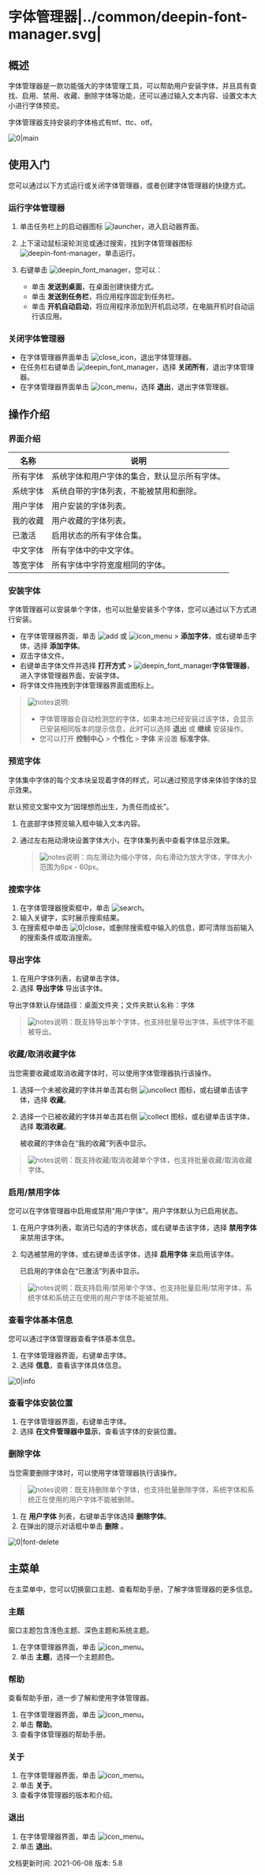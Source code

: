 # 字体管理器|../common/deepin-font-manager.svg|

## 概述

字体管理器是一款功能强大的字体管理工具，可以帮助用户安装字体，并且具有查找、启用、禁用、收藏、删除字体等功能，还可以通过输入文本内容、设置文本大小进行字体预览。

字体管理器支持安装的字体格式有ttf、ttc、otf。

![0|main](jpg/main.png)

## 使用入门

您可以通过以下方式运行或关闭字体管理器，或者创建字体管理器的快捷方式。

### 运行字体管理器

1. 单击任务栏上的启动器图标 ![launcher](icon/deepin-launcher.svg)，进入启动器界面。
2. 上下滚动鼠标滚轮浏览或通过搜索，找到字体管理器图标 ![deepin-font-manager](icon/deepin_font_manager.svg)，单击运行。
3. 右键单击 ![deepin_font_manager](icon/deepin_font_manager.svg)，您可以：

   - 单击 **发送到桌面**，在桌面创建快捷方式。
   - 单击 **发送到任务栏**，将应用程序固定到任务栏。
   - 单击 **开机自动启动**，将应用程序添加到开机启动项，在电脑开机时自动运行该应用。


### 关闭字体管理器

- 在字体管理器界面单击 ![close_icon](icon/close_icon.svg)，退出字体管理器。
- 在任务栏右键单击 ![deepin_font_manager](icon/deepin_font_manager.svg)，选择 **关闭所有**，退出字体管理器。
- 在字体管理器界面单击 ![icon_menu](icon/icon_menu.svg)，选择 **退出**，退出字体管理器。

## 操作介绍

### 界面介绍

| 名称     | 说明                                                       |
| -------- | ---------------------------------------------------------- |
| 所有字体 | 系统字体和用户字体的集合，默认显示所有字体。               |
| 系统字体 | 系统自带的字体列表，不能被禁用和删除。     |
| 用户字体 | 用户安装的字体列表。                                         |
| 我的收藏 | 用户收藏的字体列表。 |
| 已激活   | 启用状态的所有字体合集。                                   |
| 中文字体 | 所有字体中的中文字体。                     |
| 等宽字体 | 所有字体中字符宽度相同的字体。                             |

### 安装字体

字体管理器可以安装单个字体，也可以批量安装多个字体，您可以通过以下方式进行安装。

- 在字体管理器界面，单击 ![add](icon/icon_plus.svg) 或 ![icon_menu](icon/icon_menu.svg) > **添加字体**，或右键单击字体，选择 **添加字体**。
- 双击字体文件。
- 右键单击字体文件并选择 **打开方式** > ![deepin_font_manager](icon/deepin_font_manager.svg)**字体管理器**，进入字体管理器界面，安装字体。
- 将字体文件拖拽到字体管理器界面或图标上。


> ![notes](icon/notes.svg)说明: 
> - 字体管理器会自动检测您的字体，如果本地已经安装过该字体，会显示已安装相同版本的提示信息，此时可以选择  **退出**  或 **继续** 安装操作。
> - 您可以打开 **控制中心** > **个性化** > **字体** 来设置 **标准字体**。

### 预览字体

字体集中字体的每个文本块呈现着字体的样式，可以通过预览字体来体验字体的显示效果。

默认预览文案中文为“因理想而出生，为责任而成长”。

1. 在底部字体预览输入框中输入文本内容。
2. 通过左右拖动滑块设置字体大小，在字体集列表中查看字体显示效果。

   > ![notes](icon/notes.svg)说明：向左滑动为缩小字体，向右滑动为放大字体，字体大小范围为6px - 60px。

### 搜索字体

1. 在字体管理器搜索框中，单击 ![search](icon/search.svg)。
2. 输入关键字，实时展示搜索结果。
3. 在搜索框中单击 ![0|close](icon/close.svg)，或删除搜索框中输入的信息，即可清除当前输入的搜索条件或取消搜索。

### 导出字体

1. 在用户字体列表，右键单击字体。
2. 选择 **导出字体** 导出该字体。

导出字体默认存储路径：桌面文件夹；文件夹默认名称：字体

> ![notes](icon/notes.svg)说明：既支持导出单个字体，也支持批量导出字体，系统字体不能被导出。


### 收藏/取消收藏字体

当您需要收藏或取消收藏字体时，可以使用字体管理器执行该操作。
1. 选择一个未被收藏的字体并单击其右侧 ![uncollect](icon/uncollection_normal.svg) 图标，或右键单击该字体，选择 **收藏**。
2. 选择一个已被收藏的字体并单击其右侧 ![collect](icon/collection_normal.svg) 图标，或右键单击该字体，选择 **取消收藏**。

   被收藏的字体会在“我的收藏”列表中显示。

> ![notes](icon/notes.svg)说明：既支持收藏/取消收藏单个字体，也支持批量收藏/取消收藏字体。


### 启用/禁用字体 

您可以在字体管理器中启用或禁用“用户字体”。用户字体默认为已启用状态。

1. 在用户字体列表，取消已勾选的字体状态，或右键单击该字体，选择 **禁用字体** 来禁用该字体。
2. 勾选被禁用的字体，或右键单击该字体，选择 **启用字体** 来启用该字体。

   已启用的字体会在“已激活”列表中显示。

> ![notes](icon/notes.svg)说明：既支持启用/禁用单个字体，也支持批量启用/禁用字体，系统字体和系统正在使用的用户字体不能被禁用。

### 查看字体基本信息

您可以通过字体管理器查看字体基本信息。

1. 在字体管理器界面，右键单击字体。
2. 选择 **信息**，查看该字体具体信息。

![0|info](jpg/info.png)

### 查看字体安装位置

1. 在字体管理器界面，右键单击字体。
2. 选择 **在文件管理器中显示**，查看该字体的安装位置。



### 删除字体

当您需要删除字体时，可以使用字体管理器执行该操作。

> ![notes](icon/notes.svg)说明：既支持删除单个字体，也支持批量删除字体，系统字体和系统正在使用的用户字体不能被删除。

1. 在 **用户字体** 列表，右键单击字体选择 **删除字体**。
2. 在弹出的提示对话框中单击 **删除** 。

![0|font-delete](jpg/delete.png)



## 主菜单

在主菜单中，您可以切换窗口主题、查看帮助手册，了解字体管理器的更多信息。

### 主题

窗口主题包含浅色主题、深色主题和系统主题。

1. 在字体管理器界面，单击 ![icon_menu](icon/icon_menu.svg)。
2. 单击 **主题**，选择一个主题颜色。

### 帮助

查看帮助手册，进一步了解和使用字体管理器。

1. 在字体管理器界面，单击 ![icon_menu](icon/icon_menu.svg)。
2. 单击 **帮助**。
3. 查看字体管理器的帮助手册。


### 关于

1. 在字体管理器界面，单击 ![icon_menu](icon/icon_menu.svg)。
2. 单击 **关于**。
3. 查看字体管理器的版本和介绍。

### 退出

1. 在字体管理器界面，单击 ![icon_menu](icon/icon_menu.svg)。
2. 单击 **退出**。


<div class="version-info"><span>文档更新时间: 2021-06-08</span><span> 版本: 5.8</span></div>